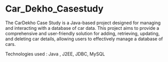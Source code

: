 # Car_Dekho_Casestudy
The CarDekho Case Study is a Java-based project designed for managing and interacting with a database of car data. This project aims to provide a comprehensive and user-friendly solution for adding, retrieving, updating, and deleting car details, allowing users to effectively manage a database of cars.

Technologies used : Java , J2EE, JDBC, MySQL
